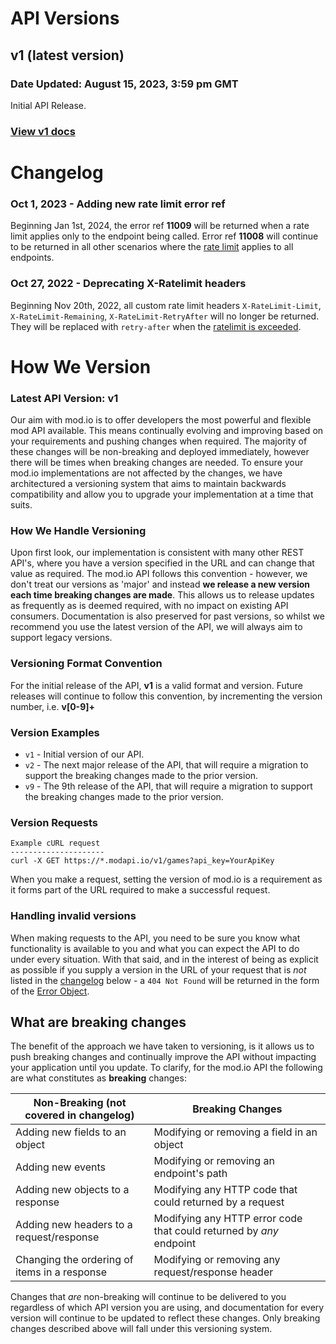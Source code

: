 # API Versions

## v1 (latest version)
### Date Updated: August 15, 2023, 3:59 pm GMT

Initial API Release.

### <span class="versionwrap">[View v1 docs](/)</span>

# Changelog

### Oct 1, 2023 - Adding new rate limit error ref

Beginning Jan 1st, 2024, the error ref **11009** will be returned when a rate limit applies only to the endpoint being called. Error ref **11008** will continue to be returned in all other scenarios where the [rate limit](/#rate-limiting) applies to all endpoints.

### Oct 27, 2022 - Deprecating X-Ratelimit headers

Beginning Nov 20th, 2022, all custom rate limit headers `X-RateLimit-Limit`, `X-RateLimit-Remaining`, `X-RateLimit-RetryAfter` will no longer be returned. They will be replaced with `retry-after` when the [ratelimit is exceeded](/#rate-limiting).

# How We Version

### Latest API Version: <span class="versionwrap latest">v1</span> 

Our aim with mod.io is to offer developers the most powerful and flexible mod API available. This means continually evolving and improving based on your requirements and pushing changes when required. The majority of these changes will be non-breaking and deployed immediately, however there will be times when breaking changes are needed. To ensure your mod.io implementations are not affected by the changes, we have architectured a versioning system that aims to maintain backwards compatibility and allow you to upgrade your implementation at a time that suits.

### How We Handle Versioning

Upon first look, our implementation is consistent with many other REST API's, where you have a version specified in the URL and can change that value as required. The mod.io API follows this convention - however, we don't treat our versions as 'major' and instead __we release a new version each time breaking changes are made__. This allows us to release updates as frequently as is deemed required, with no impact on existing API consumers. Documentation is also preserved for past versions, so whilst we recommend you use the latest version of the API, we will always aim to support legacy versions.

### Versioning Format Convention

For the initial release of the API, __v1__ is a valid format and version. Future releases will continue to follow this convention, by incrementing the version number, i.e. __v[0-9]+__

### Version Examples

- `v1` - Initial version of our API.
- `v2` - The next major release of the API, that will require a migration to support the breaking changes made to the prior version.
- `v9` - The 9th release of the API, that will require a migration to support the breaking changes made to the prior version.

### Version Requests
```shell
Example cURL request
---------------------
curl -X GET https://*.modapi.io/v1/games?api_key=YourApiKey
```

When you make a request, setting the version of mod.io is a requirement as it forms
part of the URL required to make a successful request. 

### Handling invalid versions

When making requests to the API, you need to be sure you know what functionality is available to you
and what you can expect the API to do under every situation. With that said, and in the interest of
being as explicit as possible if you supply a version in the URL of your request that is _not_ listed
in the [changelog](#api-versions) below - a `404 Not Found` will be returned in the form of the [Error Object](/#error-object).

## What are breaking changes

The benefit of the approach we have taken to versioning, is it allows us to push breaking changes
and continually improve the API without impacting your application until you update. To clarify, for the mod.io API the following
are what constitutes as __breaking__ changes:

Non-Breaking (not covered in changelog) | Breaking Changes
---------- | ----------  
Adding new fields to an object | Modifying or removing a field in an object
Adding new events | Modifying or removing an endpoint's path
Adding new objects to a response | Modifying any HTTP code that could returned by a request
Adding new headers to a request/response | Modifying any HTTP error code that could returned by _any_ endpoint
Changing the ordering of items in a response | Modifying or removing any request/response header
  
Changes that _are_ non-breaking will continue to be delivered to you regardless of which API version you are using, and documentation for every version will continue to be updated to reflect these changes. Only breaking changes described above will fall under this versioning system.